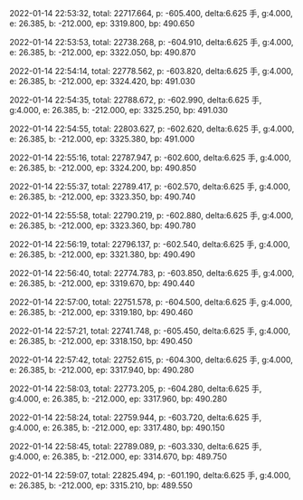 2022-01-14 22:53:32, total: 22717.664, p: -605.400, delta:6.625 手, g:4.000, e: 26.385, b: -212.000, ep: 3319.800, bp: 490.650

2022-01-14 22:53:53, total: 22738.268, p: -604.910, delta:6.625 手, g:4.000, e: 26.385, b: -212.000, ep: 3322.050, bp: 490.870

2022-01-14 22:54:14, total: 22778.562, p: -603.820, delta:6.625 手, g:4.000, e: 26.385, b: -212.000, ep: 3324.420, bp: 491.030

2022-01-14 22:54:35, total: 22788.672, p: -602.990, delta:6.625 手, g:4.000, e: 26.385, b: -212.000, ep: 3325.250, bp: 491.030

2022-01-14 22:54:55, total: 22803.627, p: -602.620, delta:6.625 手, g:4.000, e: 26.385, b: -212.000, ep: 3325.380, bp: 491.000

2022-01-14 22:55:16, total: 22787.947, p: -602.600, delta:6.625 手, g:4.000, e: 26.385, b: -212.000, ep: 3324.200, bp: 490.850

2022-01-14 22:55:37, total: 22789.417, p: -602.570, delta:6.625 手, g:4.000, e: 26.385, b: -212.000, ep: 3323.350, bp: 490.740

2022-01-14 22:55:58, total: 22790.219, p: -602.880, delta:6.625 手, g:4.000, e: 26.385, b: -212.000, ep: 3323.360, bp: 490.780

2022-01-14 22:56:19, total: 22796.137, p: -602.540, delta:6.625 手, g:4.000, e: 26.385, b: -212.000, ep: 3321.380, bp: 490.490

2022-01-14 22:56:40, total: 22774.783, p: -603.850, delta:6.625 手, g:4.000, e: 26.385, b: -212.000, ep: 3319.670, bp: 490.440

2022-01-14 22:57:00, total: 22751.578, p: -604.500, delta:6.625 手, g:4.000, e: 26.385, b: -212.000, ep: 3319.180, bp: 490.460

2022-01-14 22:57:21, total: 22741.748, p: -605.450, delta:6.625 手, g:4.000, e: 26.385, b: -212.000, ep: 3318.150, bp: 490.450

2022-01-14 22:57:42, total: 22752.615, p: -604.300, delta:6.625 手, g:4.000, e: 26.385, b: -212.000, ep: 3317.940, bp: 490.280

2022-01-14 22:58:03, total: 22773.205, p: -604.280, delta:6.625 手, g:4.000, e: 26.385, b: -212.000, ep: 3317.960, bp: 490.280

2022-01-14 22:58:24, total: 22759.944, p: -603.720, delta:6.625 手, g:4.000, e: 26.385, b: -212.000, ep: 3317.480, bp: 490.150

2022-01-14 22:58:45, total: 22789.089, p: -603.330, delta:6.625 手, g:4.000, e: 26.385, b: -212.000, ep: 3314.670, bp: 489.750

2022-01-14 22:59:07, total: 22825.494, p: -601.190, delta:6.625 手, g:4.000, e: 26.385, b: -212.000, ep: 3315.210, bp: 489.550
